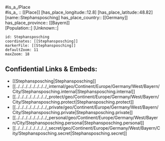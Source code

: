 ﻿---
location: [48.82,12.8] 
mapzoom: [7,12] 
mapmarker: city 
type: City
tags:
- geo/City


SpocWebEntityId: 34559
isDeleted: false
confidential: public

---
#is_a_/Place  
#is_a_ :: [[Place]] 
[has_place_longitude::12.8] 
[has_place_latitude::48.82] 
[name::Stephansposching] 
has_place_country:: [[Germany]]  
has_place_province:: [[Bayern]]  
[Population::] 
[Unknown::] 


```leaflet
id: Stephansposching
coordinates: [[Stephansposching]] 
markerFile: [[Stephansposching]] 
defaultZoom: 11 
maxZoom: 18
```


## Confidential Links & Embeds: 
- [[Stephansposching|Stephansposching]]  
- [[../../../../../../../../_internal/geo/Continent/Europe/Germany/West/Bayern/City/Stephansposching.internal|Stephansposching.internal]] 
- [[../../../../../../../../_protect/geo/Continent/Europe/Germany/West/Bayern/City/Stephansposching.protect|Stephansposching.protect]] 
- [[../../../../../../../../_private/geo/Continent/Europe/Germany/West/Bayern/City/Stephansposching.private|Stephansposching.private]] 
- [[../../../../../../../../_personal/geo/Continent/Europe/Germany/West/Bayern/City/Stephansposching.personal|Stephansposching.personal]] 
- [[../../../../../../../../_secret/geo/Continent/Europe/Germany/West/Bayern/City/Stephansposching.secret|Stephansposching.secret]] 
